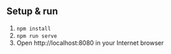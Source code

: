 ## Setup & run
1. `npm install`
2. `npm run serve` 
3. Open http://localhost:8080 in your Internet browser